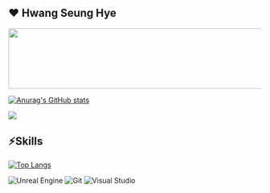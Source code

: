 ## ❤️ **Hwang Seung Hye**

<a href="https://github.com/devxb/gitanimals">
  <img src="https://render.gitanimals.org/lines/seunghye-study?pet-id=1" width="1000" height="120"/>
</a>

[![Anurag's GitHub stats](https://github-readme-stats.vercel.app/api?username=seunghye-study)](https://github.com/anuraghazra/github-readme-stats)


<a href="https://github.com/devxb/gitanimals">
  <img src="https://render.gitanimals.org/farms/seunghye-study"/>
</a>

## ⚡**Skills**
[![Top Langs](https://github-readme-stats.vercel.app/api/top-langs/?username=seunghye-study)](https://github.com/anuraghazra/github-readme-stats)



![Unreal Engine](https://img.shields.io/badge/Unreal_Engine-0E1128.svg?&amp;style=for-the-badge&amp;logo=Unreal_Engine%20Studio&amp;logoColor=white)
![Git](https://img.shields.io/badge/Git-F05032.svg?&amp;style=for-the-badge&amp;logo=Git&amp;logoColor=white)
![Visual Studio](https://img.shields.io/badge/Visual%20Studio-8a2be2.svg?&amp;style=for-the-badge&amp;logo=Visual%20Studio&amp;logoColor=white)


<!--
**seunghye-study/seunghye-study** is a ✨ _special_ ✨ repository because its `README.md` (this file) appears on your GitHub profile.

Here are some ideas to get you started:

- 🔭 I’m currently working on ...
- 🌱 I’m currently learning ...
- 👯 I’m looking to collaborate on ...
- 🤔 I’m looking for help with ...
- 💬 Ask me about ...
- 📫 How to reach me: ...
- 😄 Pronouns: ...
- ⚡ Fun fact: ...
-->
